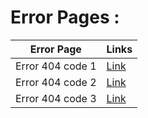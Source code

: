 # Error Pages : 

|Error Page|Links|
|----|-----|
|Error 404 code 1|[Link](https://sm8uti.github.io/Ui_Compnents/Error%20Pages/Error1.html)|
|Error 404 code 2|[Link](https://sm8uti.github.io/Ui_Compnents/Error%20Pages/Error2.html)|
|Error 404 code 3|[Link](https://sm8uti.github.io/Ui_Compnents/Error%20Pages/Error3.html)|

